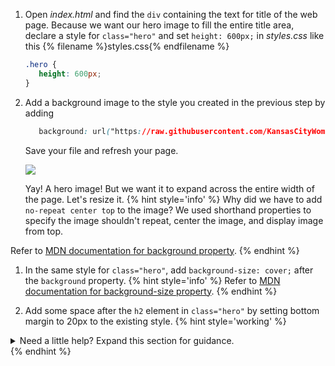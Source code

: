 1. Open _index.html_ and find the `div` containing the text for title of the web page. Because we want our hero image to fill the entire title area, declare a style for `class="hero"` and set `height: 600px;` in _styles.css_ like this
   {% filename %}styles.css{% endfilename %}
   ```css
   .hero {
      height: 600px;
   }
   ```
1. Add a background image to the style you created in the previous step by adding 
   ```css   
      background: url("https://raw.githubusercontent.com/KansasCityWomeninTechnology/CSSCompilerPractice/master/images/hero.jpg") no-repeat center top;
   ```
   Save your file and refresh your page. 

   ![](https://media.giphy.com/media/l44QiZECjPEjLAwzm/giphy.gif)

   Yay! A hero image! But we want it to expand across the entire width of the page. Let's resize it.
    {% hint style='info' %}
Why did we have to add `no-repeat center top` to the image? We used shorthand properties to specify the image shouldn't repeat, center the image, and display image from top.

Refer to [MDN documentation for background property](https://developer.mozilla.org/en-US/docs/Web/CSS/background).
    {% endhint %}
1. In the same style for `class="hero"`, add `background-size: cover;` after the `background` property.
{% hint style='info' %}
Refer to [MDN documentation for background-size property](https://developer.mozilla.org/en-US/docs/Web/CSS/background-size).
    {% endhint %}

1. Add some space after the `h2` element in `class="hero"` by setting bottom margin to 20px to the existing style.
   {% hint style='working' %}
<details>
<summary>
Need a little help? Expand this section for guidance. 
</summary>
Add "margin-bottom:20px;" to the existing style ".hero h2". 
</details>
   {% endhint %}






